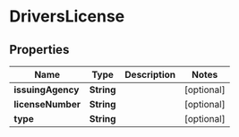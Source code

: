 
# DriversLicense

## Properties
Name | Type | Description | Notes
------------ | ------------- | ------------- | -------------
**issuingAgency** | **String** |  |  [optional]
**licenseNumber** | **String** |  |  [optional]
**type** | **String** |  |  [optional]



